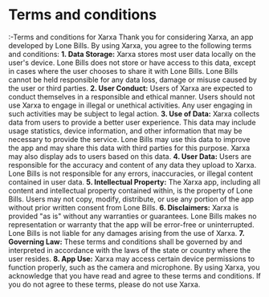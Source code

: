 # Terms and conditions
:-Terms and conditions for Xarxa
Thank you for considering Xarxa, an app developed by Lone Bills. By using Xarxa, you agree to the following terms and conditions:
**1.  Data Storage:** Xarxa stores most user data locally on the user's device. Lone Bills does not store or have access to this data, except in cases where the user chooses to share it with Lone Bills. Lone Bills cannot be held responsible for any data loss, damage or misuse caused by the user or third parties.
**2.  User Conduct:** Users of Xarxa are expected to conduct themselves in a responsible and ethical manner. Users should not use Xarxa to engage in illegal or unethical activities. Any user engaging in such activities may be subject to legal action.
**3.  Use of Data:** Xarxa collects data from users to provide a better user experience. This data may include usage statistics, device information, and other information that may be necessary to provide the service. Lone Bills may use this data to improve the app and may share this data with third parties for this purpose. Xarxa may also display ads to users based on this data.
**4.  User Data:** Users are responsible for the accuracy and content of any data they upload to Xarxa. Lone Bills is not responsible for any errors, inaccuracies, or illegal content contained in user data.
**5.  Intellectual Property:** The Xarxa app, including all content and intellectual property contained within, is the property of Lone Bills. Users may not copy, modify, distribute, or use any portion of the app without prior written consent from Lone Bills.
**6.  Disclaimers:** Xarxa is provided "as is" without any warranties or guarantees. Lone Bills makes no representation or warranty that the app will be error-free or uninterrupted. Lone Bills is not liable for any damages arising from the use of Xarxa.
**7.  Governing Law:** These terms and conditions shall be governed by and interpreted in accordance with the laws of the state or country where the user resides.
**8.  App Use:** Xarxa may access certain device permissions to function properly, such as the camera and microphone.
By using Xarxa, you acknowledge that you have read and agree to these terms and conditions. If you do not agree to these terms, please do not use Xarxa.
